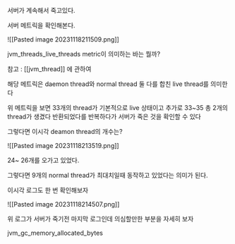 서버가 계속해서 죽고있다.

서버 메트릭을 확인해본다.

![[Pasted image 20231118211509.png]]

jvm_threads_live_threads metric이 의미하는 바는 뭘까?

참고 : [[jvm_thread]] 에 관하여

해당 메트릭은 daemon thread와 normal thread 둘 다를 합친 live thread를 의미한다

위 메트릭을 보면 33개의 thread가 기본적으로 live 상태이고 추가로 33~35 총 2개의 thread가 생겼다 반환되었다를 반복하다가 서버가 죽은 것을 확인할 수 있다

그렇다면 이시각 deamon thread의 개수는?

![[Pasted image 20231118213519.png]]

24~ 26개를 오가고 있었다.

그렇다면 9개의 normal thread가 최대치일때 동작하고 있었다는 의미가 된다.

이시각 로그도 한 번 확인해보자

![[Pasted image 20231118214507.png]]

위 로그가 서버가 죽기전 마지막 로그인데 의심할만한 부분을 자세히 보자

jvm_gc_memory_allocated_bytes